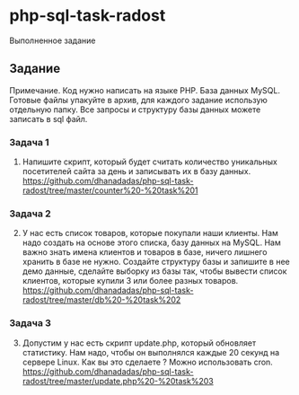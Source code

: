 # php-sql-task-radost
Выполненное задание

## Задание
Примечание. Код нужно написать на языке PHP. База данных MySQL. Готовые файлы упакуйте в архив, для каждого задание использую отдельную папку. Все запросы и структуру базы данных можете записать в sql файл. 

### Задача 1
1. Напишите скрипт, который будет считать количество уникальных посетителей сайта за день и записывать их в базу данных.
https://github.com/dhanadadas/php-sql-task-radost/tree/master/counter%20-%20task%201 
### Задача 2
2. У нас есть список товаров, которые покупали наши клиенты. Нам надо создать на основе этого списка, базу данных на MySQL. Нам важно знать имена клиентов и товаров в базе, ничего лишнего хранить в базе не нужно. Создайте структуру базы и запишите в нее демо данные, сделайте выборку из базы так, чтобы вывести список клиентов, которые купили 3 или более разных товаров.  
https://github.com/dhanadadas/php-sql-task-radost/tree/master/db%20-%20task%202
### Задача 3
3. Допустим у нас есть скрипт update.php, который обновляет статистику. Нам надо, чтобы он выполнялся каждые 20 секунд на сервере Linux. Как вы это сделаете ? Можно использовать cron.
https://github.com/dhanadadas/php-sql-task-radost/tree/master/update.php%20-%20task%203
